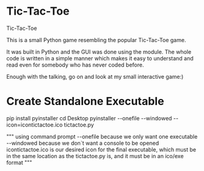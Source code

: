 # Tic-Tac-Toe
Tic-Tac-Toe

This is a small Python game resembling the popular Tic-Tac-Toe game. 

It was built in Python and the GUI was done using the <Tkinter> module. The whole code is written in a simple manner which makes it easy to understand and read even for somebody who has never coded before.

Enough with the talking, go on and look at my small interactive game:)

# Create Standalone Executable

pip install pyinstaller
cd Desktop
pyinstaller --onefile --windowed --icon=icontictactoe.ico tictactoe.py

"""
using command prompt
--onefile because we only want one executable
--windowed because we don`t want a console to be opened
icontictactoe.ico is our desired icon for the final executable, which must be in the same location as the tictactoe.py is, and it must be in an ico/exe format
"""
